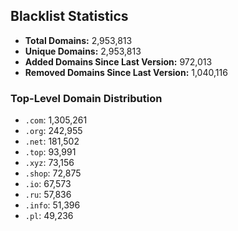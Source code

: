 ## Blacklist Statistics

- **Total Domains:** 2,953,813
- **Unique Domains:** 2,953,813
- **Added Domains Since Last Version:** 972,013
- **Removed Domains Since Last Version:** 1,040,116

### Top-Level Domain Distribution

-  `.com`: 1,305,261
-  `.org`: 242,955
-  `.net`: 181,502
-  `.top`: 93,991
-  `.xyz`: 73,156
-  `.shop`: 72,875
-  `.io`: 67,573
-  `.ru`: 57,836
-  `.info`: 51,396
-  `.pl`: 49,236
